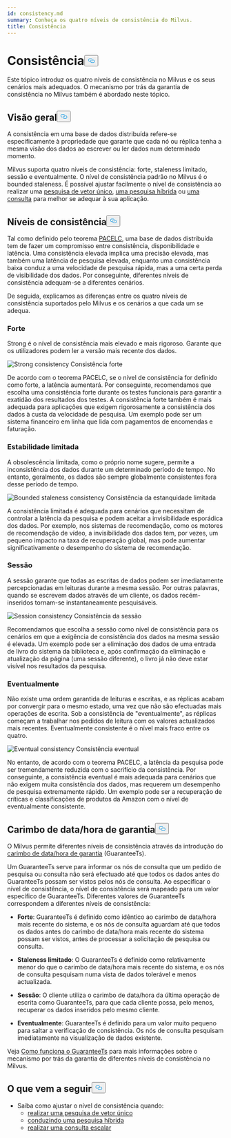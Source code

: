 ```yaml
---
id: consistency.md
summary: Conheça os quatro níveis de consistência do Milvus.
title: Consistência
---
```

<h1 id="Consistency" class="common-anchor-header">Consistência<button data-href="#Consistency" class="anchor-icon" translate="no">
      <svg translate="no"
        aria-hidden="true"
        focusable="false"
        height="20"
        version="1.1"
        viewBox="0 0 16 16"
        width="16"
      >
        <path
          fill="#0092E4"
          fill-rule="evenodd"
          d="M4 9h1v1H4c-1.5 0-3-1.69-3-3.5S2.55 3 4 3h4c1.45 0 3 1.69 3 3.5 0 1.41-.91 2.72-2 3.25V8.59c.58-.45 1-1.27 1-2.09C10 5.22 8.98 4 8 4H4c-.98 0-2 1.22-2 2.5S3 9 4 9zm9-3h-1v1h1c1 0 2 1.22 2 2.5S13.98 12 13 12H9c-.98 0-2-1.22-2-2.5 0-.83.42-1.64 1-2.09V6.25c-1.09.53-2 1.84-2 3.25C6 11.31 7.55 13 9 13h4c1.45 0 3-1.69 3-3.5S14.5 6 13 6z"
        ></path>
      </svg>
    </button></h1><p>Este tópico introduz os quatro níveis de consistência no Milvus e os seus cenários mais adequados. O mecanismo por trás da garantia de consistência no Milvus também é abordado neste tópico.</p>
<h2 id="Overview" class="common-anchor-header">Visão geral<button data-href="#Overview" class="anchor-icon" translate="no">
      <svg translate="no"
        aria-hidden="true"
        focusable="false"
        height="20"
        version="1.1"
        viewBox="0 0 16 16"
        width="16"
      >
        <path
          fill="#0092E4"
          fill-rule="evenodd"
          d="M4 9h1v1H4c-1.5 0-3-1.69-3-3.5S2.55 3 4 3h4c1.45 0 3 1.69 3 3.5 0 1.41-.91 2.72-2 3.25V8.59c.58-.45 1-1.27 1-2.09C10 5.22 8.98 4 8 4H4c-.98 0-2 1.22-2 2.5S3 9 4 9zm9-3h-1v1h1c1 0 2 1.22 2 2.5S13.98 12 13 12H9c-.98 0-2-1.22-2-2.5 0-.83.42-1.64 1-2.09V6.25c-1.09.53-2 1.84-2 3.25C6 11.31 7.55 13 9 13h4c1.45 0 3-1.69 3-3.5S14.5 6 13 6z"
        ></path>
      </svg>
    </button></h2><p>A consistência em uma base de dados distribuída refere-se especificamente à propriedade que garante que cada nó ou réplica tenha a mesma visão dos dados ao escrever ou ler dados num determinado momento.</p>
<p>Milvus suporta quatro níveis de consistência: forte, staleness limitado, sessão e eventualmente. O nível de consistência padrão no Milvus é o bounded staleness.  É possível ajustar facilmente o nível de consistência ao realizar uma <a href="/docs/pt/v2.4.x/single-vector-search.md">pesquisa de vetor único</a>, <a href="/docs/pt/v2.4.x/multi-vector-search.md">uma pesquisa híbrida</a> ou <a href="/docs/pt/v2.4.x/get-and-scalar-query.md">uma consulta</a> para melhor se adequar à sua aplicação.</p>
<h2 id="Consistency-levels" class="common-anchor-header">Níveis de consistência<button data-href="#Consistency-levels" class="anchor-icon" translate="no">
      <svg translate="no"
        aria-hidden="true"
        focusable="false"
        height="20"
        version="1.1"
        viewBox="0 0 16 16"
        width="16"
      >
        <path
          fill="#0092E4"
          fill-rule="evenodd"
          d="M4 9h1v1H4c-1.5 0-3-1.69-3-3.5S2.55 3 4 3h4c1.45 0 3 1.69 3 3.5 0 1.41-.91 2.72-2 3.25V8.59c.58-.45 1-1.27 1-2.09C10 5.22 8.98 4 8 4H4c-.98 0-2 1.22-2 2.5S3 9 4 9zm9-3h-1v1h1c1 0 2 1.22 2 2.5S13.98 12 13 12H9c-.98 0-2-1.22-2-2.5 0-.83.42-1.64 1-2.09V6.25c-1.09.53-2 1.84-2 3.25C6 11.31 7.55 13 9 13h4c1.45 0 3-1.69 3-3.5S14.5 6 13 6z"
        ></path>
      </svg>
    </button></h2><p>Tal como definido pelo teorema <a href="https://en.wikipedia.org/wiki/PACELC_theorem">PACELC</a>, uma base de dados distribuída tem de fazer um compromisso entre consistência, disponibilidade e latência. Uma consistência elevada implica uma precisão elevada, mas também uma latência de pesquisa elevada, enquanto uma consistência baixa conduz a uma velocidade de pesquisa rápida, mas a uma certa perda de visibilidade dos dados. Por conseguinte, diferentes níveis de consistência adequam-se a diferentes cenários.</p>
<p>De seguida, explicamos as diferenças entre os quatro níveis de consistência suportados pelo Milvus e os cenários a que cada um se adequa.</p>
<h3 id="Strong" class="common-anchor-header">Forte</h3><p>Strong é o nível de consistência mais elevado e mais rigoroso. Garante que os utilizadores podem ler a versão mais recente dos dados.</p>
<p>
  
   <span class="img-wrapper"> <img translate="no" src="/docs/v2.4.x/assets/Consistency_Strong.png" alt="Strong consistency" class="doc-image" id="strong-consistency" />
   </span> <span class="img-wrapper"> <span>Consistência forte</span> </span></p>
<p>De acordo com o teorema PACELC, se o nível de consistência for definido como forte, a latência aumentará. Por conseguinte, recomendamos que escolha uma consistência forte durante os testes funcionais para garantir a exatidão dos resultados dos testes. A consistência forte também é mais adequada para aplicações que exigem rigorosamente a consistência dos dados à custa da velocidade de pesquisa. Um exemplo pode ser um sistema financeiro em linha que lida com pagamentos de encomendas e faturação.</p>
<h3 id="Bounded-staleness" class="common-anchor-header">Estabilidade limitada</h3><p>A obsolescência limitada, como o próprio nome sugere, permite a inconsistência dos dados durante um determinado período de tempo. No entanto, geralmente, os dados são sempre globalmente consistentes fora desse período de tempo.</p>
<p>
  
   <span class="img-wrapper"> <img translate="no" src="/docs/v2.4.x/assets/Consistency_Bounded.png" alt="Bounded staleness consistency" class="doc-image" id="bounded-staleness-consistency" />
   </span> <span class="img-wrapper"> <span>Consistência da estanquidade limitada</span> </span></p>
<p>A consistência limitada é adequada para cenários que necessitam de controlar a latência da pesquisa e podem aceitar a invisibilidade esporádica dos dados. Por exemplo, nos sistemas de recomendação, como os motores de recomendação de vídeo, a invisibilidade dos dados tem, por vezes, um pequeno impacto na taxa de recuperação global, mas pode aumentar significativamente o desempenho do sistema de recomendação.</p>
<h3 id="Session" class="common-anchor-header">Sessão</h3><p>A sessão garante que todas as escritas de dados podem ser imediatamente percepcionadas em leituras durante a mesma sessão. Por outras palavras, quando se escrevem dados através de um cliente, os dados recém-inseridos tornam-se instantaneamente pesquisáveis.</p>
<p>
  
   <span class="img-wrapper"> <img translate="no" src="/docs/v2.4.x/assets/Consistency_Session.png" alt="Session consistency" class="doc-image" id="session-consistency" />
   </span> <span class="img-wrapper"> <span>Consistência da sessão</span> </span></p>
<p>Recomendamos que escolha a sessão como nível de consistência para os cenários em que a exigência de consistência dos dados na mesma sessão é elevada. Um exemplo pode ser a eliminação dos dados de uma entrada de livro do sistema da biblioteca e, após confirmação da eliminação e atualização da página (uma sessão diferente), o livro já não deve estar visível nos resultados da pesquisa.</p>
<h3 id="Eventually" class="common-anchor-header">Eventualmente</h3><p>Não existe uma ordem garantida de leituras e escritas, e as réplicas acabam por convergir para o mesmo estado, uma vez que não são efectuadas mais operações de escrita. Sob a consistência de &quot;eventualmente&quot;, as réplicas começam a trabalhar nos pedidos de leitura com os valores actualizados mais recentes. Eventualmente consistente é o nível mais fraco entre os quatro.</p>
<p>
  
   <span class="img-wrapper"> <img translate="no" src="/docs/v2.4.x/assets/Consistency_Eventual.png" alt="Eventual consistency" class="doc-image" id="eventual-consistency" />
   </span> <span class="img-wrapper"> <span>Consistência eventual</span> </span></p>
<p>No entanto, de acordo com o teorema PACELC, a latência da pesquisa pode ser tremendamente reduzida com o sacrifício da consistência. Por conseguinte, a consistência eventual é mais adequada para cenários que não exigem muita consistência dos dados, mas requerem um desempenho de pesquisa extremamente rápido. Um exemplo pode ser a recuperação de críticas e classificações de produtos da Amazon com o nível de eventualmente consistente.</p>
<h2 id="Guarantee-timestamp" class="common-anchor-header">Carimbo de data/hora de garantia<button data-href="#Guarantee-timestamp" class="anchor-icon" translate="no">
      <svg translate="no"
        aria-hidden="true"
        focusable="false"
        height="20"
        version="1.1"
        viewBox="0 0 16 16"
        width="16"
      >
        <path
          fill="#0092E4"
          fill-rule="evenodd"
          d="M4 9h1v1H4c-1.5 0-3-1.69-3-3.5S2.55 3 4 3h4c1.45 0 3 1.69 3 3.5 0 1.41-.91 2.72-2 3.25V8.59c.58-.45 1-1.27 1-2.09C10 5.22 8.98 4 8 4H4c-.98 0-2 1.22-2 2.5S3 9 4 9zm9-3h-1v1h1c1 0 2 1.22 2 2.5S13.98 12 13 12H9c-.98 0-2-1.22-2-2.5 0-.83.42-1.64 1-2.09V6.25c-1.09.53-2 1.84-2 3.25C6 11.31 7.55 13 9 13h4c1.45 0 3-1.69 3-3.5S14.5 6 13 6z"
        ></path>
      </svg>
    </button></h2><p>O Milvus permite diferentes níveis de consistência através da introdução do <a href="https://github.com/milvus-io/milvus/blob/f3f46d3bb2dcae2de0bdb7bc0f7b20a72efceaab/docs/developer_guides/how-guarantee-ts-works.md">carimbo de data/hora de garantia</a> (GuaranteeTs).</p>
<p>Um GuaranteeTs serve para informar os nós de consulta que um pedido de pesquisa ou consulta não será efectuado até que todos os dados antes do GuaranteeTs possam ser vistos pelos nós de consulta. Ao especificar o nível de consistência, o nível de consistência será mapeado para um valor específico de GuaranteeTs. Diferentes valores de GuaranteeTs correspondem a diferentes níveis de consistência:</p>
<ul>
<li><p><strong>Forte</strong>: GuaranteeTs é definido como idêntico ao carimbo de data/hora mais recente do sistema, e os nós de consulta aguardam até que todos os dados antes do carimbo de data/hora mais recente do sistema possam ser vistos, antes de processar a solicitação de pesquisa ou consulta.</p></li>
<li><p><strong>Staleness limitado</strong>: O GuaranteeTs é definido como relativamente menor do que o carimbo de data/hora mais recente do sistema, e os nós de consulta pesquisam numa vista de dados tolerável e menos actualizada.</p></li>
<li><p><strong>Sessão</strong>: O cliente utiliza o carimbo de data/hora da última operação de escrita como GuaranteeTs, para que cada cliente possa, pelo menos, recuperar os dados inseridos pelo mesmo cliente.</p></li>
<li><p><strong>Eventualmente</strong>: GuaranteeTs é definido para um valor muito pequeno para saltar a verificação de consistência. Os nós de consulta pesquisam imediatamente na visualização de dados existente.</p></li>
</ul>
<p>Veja <a href="https://github.com/milvus-io/milvus/blob/f3f46d3bb2dcae2de0bdb7bc0f7b20a72efceaab/docs/developer_guides/how-guarantee-ts-works.md">Como funciona o GuaranteeTs</a> para mais informações sobre o mecanismo por trás da garantia de diferentes níveis de consistência no Milvus.</p>
<h2 id="Whats-next" class="common-anchor-header">O que vem a seguir<button data-href="#Whats-next" class="anchor-icon" translate="no">
      <svg translate="no"
        aria-hidden="true"
        focusable="false"
        height="20"
        version="1.1"
        viewBox="0 0 16 16"
        width="16"
      >
        <path
          fill="#0092E4"
          fill-rule="evenodd"
          d="M4 9h1v1H4c-1.5 0-3-1.69-3-3.5S2.55 3 4 3h4c1.45 0 3 1.69 3 3.5 0 1.41-.91 2.72-2 3.25V8.59c.58-.45 1-1.27 1-2.09C10 5.22 8.98 4 8 4H4c-.98 0-2 1.22-2 2.5S3 9 4 9zm9-3h-1v1h1c1 0 2 1.22 2 2.5S13.98 12 13 12H9c-.98 0-2-1.22-2-2.5 0-.83.42-1.64 1-2.09V6.25c-1.09.53-2 1.84-2 3.25C6 11.31 7.55 13 9 13h4c1.45 0 3-1.69 3-3.5S14.5 6 13 6z"
        ></path>
      </svg>
    </button></h2><ul>
<li>Saiba como ajustar o nível de consistência quando:<ul>
<li><a href="/docs/pt/v2.4.x/single-vector-search.md">realizar uma pesquisa de vetor único</a></li>
<li><a href="/docs/pt/v2.4.x/multi-vector-search.md">conduzindo uma pesquisa híbrida</a></li>
<li><a href="/docs/pt/v2.4.x/get-and-scalar-query.md">realizar uma consulta escalar</a></li>
</ul></li>
</ul>
